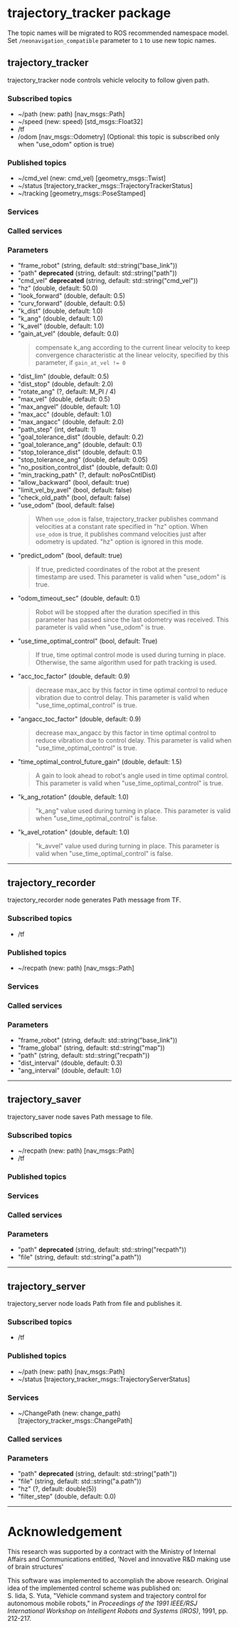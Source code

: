 # trajectory_tracker package

The topic names will be migrated to ROS recommended namespace model.
Set `/neonavigation_compatible` parameter to `1` to use new topic names.

## trajectory_tracker

trajectory_tracker node controls vehicle velocity to follow given path.

### Subscribed topics

* ~/path (new: path) [nav_msgs::Path]
* ~/speed (new: speed) [std_msgs::Float32]
* /tf
* /odom [nav_msgs::Odometry] (Optional: this topic is subscribed only when "use_odom" option is true)


### Published topics

* ~/cmd_vel (new: cmd_vel) [geometry_msgs::Twist]
* ~/status [trajectory_tracker_msgs::TrajectoryTrackerStatus]
* ~/tracking [geometry_msgs::PoseStamped]

### Services


### Called services


### Parameters

* "frame_robot" (string, default: std::string("base_link"))
* "path" **deprecated** (string, default: std::string("path"))
* "cmd_vel" **deprecated** (string, default: std::string("cmd_vel"))
* "hz" (double, default: 50.0)
* "look_forward" (double, default: 0.5)
* "curv_forward" (double, default: 0.5)
* "k_dist" (double, default: 1.0)
* "k_ang" (double, default: 1.0)
* "k_avel" (double, default: 1.0)
* "gain_at_vel" (double, default: 0.0)
  > compensate k_ang according to the current linear velocity to keep convergence characteristic at the linear velocity, specified by this parameter, if `gain_at_vel != 0`
* "dist_lim" (double, default: 0.5)
* "dist_stop" (double, default: 2.0)
* "rotate_ang" (?, default: M_PI / 4)
* "max_vel" (double, default: 0.5)
* "max_angvel" (double, default: 1.0)
* "max_acc" (double, default: 1.0)
* "max_angacc" (double, default: 2.0)
* "path_step" (int, default: 1)
* "goal_tolerance_dist" (double, default: 0.2)
* "goal_tolerance_ang" (double, default: 0.1)
* "stop_tolerance_dist" (double, default: 0.1)
* "stop_tolerance_ang" (double, default: 0.05)
* "no_position_control_dist" (double, default: 0.0)
* "min_tracking_path" (?, default: noPosCntlDist)
* "allow_backward" (bool, default: true)
* "limit_vel_by_avel" (bool, default: false)
* "check_old_path" (bool, default: false)
* "use_odom" (bool, default: false)
  > When `use_odom` is false, trajectory_tracker publishes command velocities at a constant rate specified in "hz" option. When `use_odom` is true, it publishes command velocities just after odometry is updated. "hz" option is ignored in this mode.
* "predict_odom" (bool, default: true)
  > If true, predicted coordinates of the robot at the present timestamp are used. This parameter is valid when "use_odom" is true.
* "odom_timeout_sec" (double, default: 0.1)
  > Robot will be stopped after the duration specified in this parameter has passed since the last odometry was received. This parameter is valid when "use_odom" is true.
* "use_time_optimal_control" (bool, default: True)
  > If true, time optimal control mode is used during turning in place. Otherwise, the same algorithm used for path tracking is used.
* "acc_toc_factor" (double, default: 0.9)
  > decrease max_acc by this factor in time optimal control to reduce vibration due to control delay. This parameter is valid when "use_time_optimal_control" is true.
* "angacc_toc_factor" (double, default: 0.9)
  > decrease max_angacc by this factor in time optimal control to reduce vibration due to control delay. This parameter is valid when "use_time_optimal_control" is true.
* "time_optimal_control_future_gain" (double, default: 1.5)
  > A gain to look ahead to robot's angle used in time optimal control. This parameter is valid when "use_time_optimal_control" is true. 
* "k_ang_rotation" (double, default: 1.0)
  > "k_ang" value used during turning in place. This parameter is valid when "use_time_optimal_control" is false.
* "k_avel_rotation" (double, default: 1.0)
  > "k_avvel" value used during turning in place. This parameter is valid when "use_time_optimal_control" is false.

----

## trajectory_recorder

trajectory_recorder node generates Path message from TF.

### Subscribed topics

* /tf

### Published topics

* ~/recpath (new: path) [nav_msgs::Path]

### Services


### Called services


### Parameters

* "frame_robot" (string, default: std::string("base_link"))
* "frame_global" (string, default: std::string("map"))
* "path" (string, default: std::string("recpath"))
* "dist_interval" (double, default: 0.3)
* "ang_interval" (double, default: 1.0)

----

## trajectory_saver

trajectory_saver node saves Path message to file.

### Subscribed topics

* ~/recpath (new: path) [nav_msgs::Path]
* /tf

### Published topics


### Services


### Called services


### Parameters

* "path" **deprecated** (string, default: std::string("recpath"))
* "file" (string, default: std::string("a.path"))

----

## trajectory_server

trajectory_server node loads Path from file and publishes it.

### Subscribed topics

* /tf

### Published topics

* ~/path (new: path) [nav_msgs::Path]
* ~/status [trajectory_tracker_msgs::TrajectoryServerStatus]

### Services

* ~/ChangePath (new: change_path) [trajectory_tracker_msgs::ChangePath]

### Called services


### Parameters

* "path" **deprecated** (string, default: std::string("path"))
* "file" (string, default: std::string("a.path"))
* "hz" (?, default: double(5))
* "filter_step" (double, default: 0.0)

----


# Acknowledgement

This research was supported by a contract with the Ministry of Internal Affairs and Communications entitled, 'Novel and innovative R&D making use of brain structures'


This software was implemented to accomplish the above research.
Original idea of the implemented control scheme was published on:  
S. Iida, S. Yuta, "Vehicle command system and trajectory control for autonomous mobile robots," in *Proceedings of the 1991 IEEE/RSJ International Workshop on Intelligent Robots and Systems (IROS)*, 1991, pp. 212-217.
